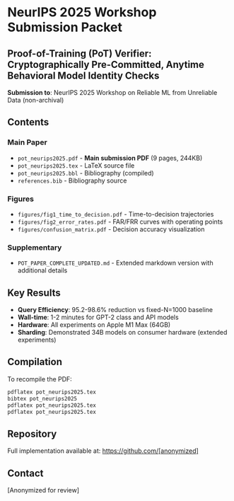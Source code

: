 # NeurIPS 2025 Workshop Submission Packet

## Proof-of-Training (PoT) Verifier: Cryptographically Pre-Committed, Anytime Behavioral Model Identity Checks

**Submission to**: NeurIPS 2025 Workshop on Reliable ML from Unreliable Data (non-archival)

## Contents

### Main Paper
- `pot_neurips2025.pdf` - **Main submission PDF** (9 pages, 244KB)
- `pot_neurips2025.tex` - LaTeX source file
- `pot_neurips2025.bbl` - Bibliography (compiled)
- `references.bib` - Bibliography source

### Figures
- `figures/fig1_time_to_decision.pdf` - Time-to-decision trajectories 
- `figures/fig2_error_rates.pdf` - FAR/FRR curves with operating points
- `figures/confusion_matrix.pdf` - Decision accuracy visualization

### Supplementary
- `POT_PAPER_COMPLETE_UPDATED.md` - Extended markdown version with additional details

## Key Results

- **Query Efficiency**: 95.2-98.6% reduction vs fixed-N=1000 baseline
- **Wall-time**: 1-2 minutes for GPT-2 class and API models  
- **Hardware**: All experiments on Apple M1 Max (64GB)
- **Sharding**: Demonstrated 34B models on consumer hardware (extended experiments)

## Compilation

To recompile the PDF:
```bash
pdflatex pot_neurips2025.tex
bibtex pot_neurips2025
pdflatex pot_neurips2025.tex
pdflatex pot_neurips2025.tex
```

## Repository

Full implementation available at: https://github.com/[anonymized]

## Contact

[Anonymized for review]